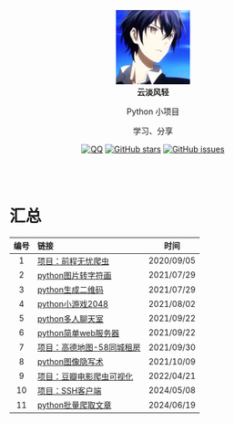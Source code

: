 <p align="center">
  <a href="https://mehoon.com">
    <img src="https://github.com/haohaizhi/haohaizhi.github.io/blob/main/assets/avatar.jpg" width="130" />
  </a>
  <br />
  <b>云淡风轻</b>
  <p align="center">Python 小项目</p>
  <p align="center">学习、分享</p>
  
  <p align="center">
  <a href="https://github.com/haohaizhi/haohaizhi.github.io/blob/main/assets/qq.jpg">
  <img src="https://img.shields.io/badge/Talk-QQ-brightgreen.svg?style=popout-square" alt="QQ"></a>
  <a href="https://github.com/haohaizhi/python_project/stargazers">
  <img src="https://img.shields.io/github/stars/haohaizhi/python_project.svg?style=popout-square" alt="GitHub stars"></a>
  <a href="https://github.com/haohaizhi/python_project/issues">
  <img src="https://img.shields.io/github/issues/haohaizhi/python_project.svg?style=popout-square" alt="GitHub issues"></a>
</p>


<br />
<br />

# 汇总
|编号|链接|时间|
| :--: | :-- | :--: |
|1|[项目：前程无忧爬虫](https://github.com/haohaizhi/51job_spiders)|2020/09/05|
|2|[python图片转字符画](https://github.com/haohaizhi/python_project/tree/main/scripts/python%E5%9B%BE%E7%89%87%E8%BD%AC%E5%AD%97%E7%AC%A6%E7%94%BB)|2021/07/29|
|3|[python生成二维码](https://github.com/haohaizhi/python_project/tree/main/scripts/python%E7%94%9F%E6%88%90%E4%BA%8C%E7%BB%B4%E7%A0%81)|2021/07/29|
|4|[python小游戏2048](https://github.com/haohaizhi/python_project/tree/main/scripts/python%E5%B0%8F%E6%B8%B8%E6%88%8F2048)|2021/08/02|
|5|[python多人聊天室](https://github.com/haohaizhi/python_project/tree/main/scripts/python%E5%A4%9A%E4%BA%BA%E8%81%8A%E5%A4%A9%E5%AE%A4)|2021/09/22|
|6|[python简单web服务器](https://github.com/haohaizhi/python_project/tree/main/scripts/python%E7%AE%80%E5%8D%95web%E6%9C%8D%E5%8A%A1%E5%99%A8)|2021/09/22|
|7|[项目：高德地图-58同城租房](https://github.com/haohaizhi/58house_spiders)|2021/09/30|
|8|[python图像隐写术](https://github.com/haohaizhi/python_project/tree/main/scripts/python%E5%9B%BE%E5%83%8F%E9%9A%90%E5%86%99%E6%9C%AF)|2021/10/09|
|9|[项目：豆瓣电影爬虫可视化](https://github.com/haohaizhi/douban_movies)|2022/04/21|
|10|[项目：SSH客户端](https://github.com/haohaizhi/ssh_client)|2024/05/08|
|11|[python批量爬取文章](https://github.com/haohaizhi/python_project/tree/main/scripts/python%E6%89%B9%E9%87%8F%E7%88%AC%E5%8F%96%E6%96%87%E7%AB%A0)|2024/06/19|
